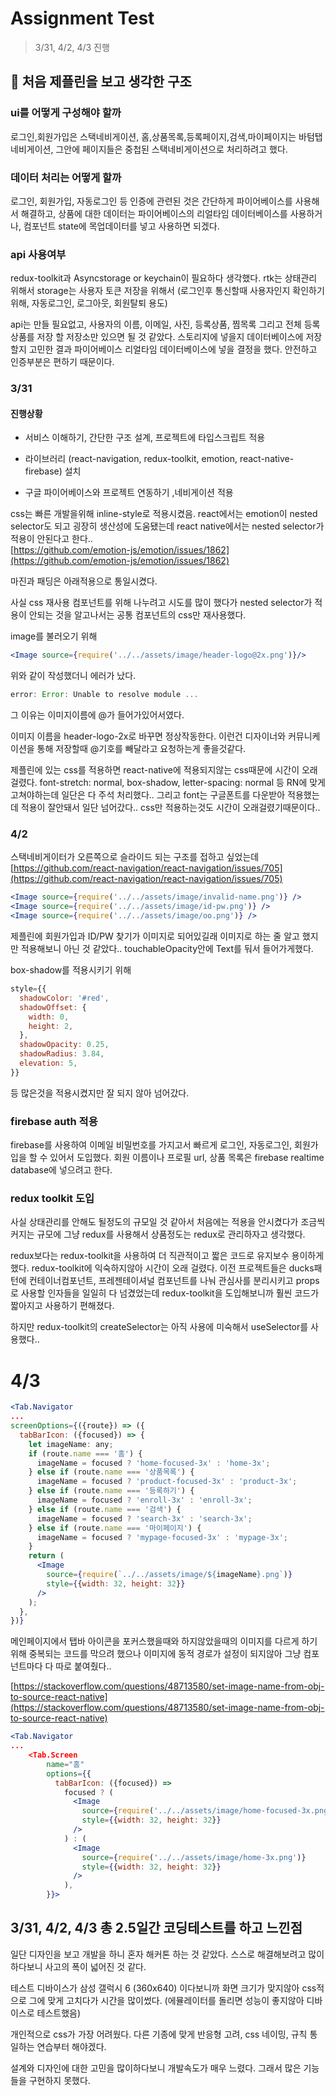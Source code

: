 # Assignment Test
> 3/31, 4/2, 4/3 진행

## 💭 처음 제플린을 보고 생각한 구조

### ui를 어떻게 구성해야 할까

로그인,회원가입은 스택네비게이션, 홈,상품목록,등록페이지,검색,마이페이지는 바텀탭 네비게이션, 그안에 페이지들은 중첩된 스택네비게이션으로 처리하려고 했다.

### 데이터 처리는 어떻게 할까

로그인, 회원가입, 자동로그인 등 인증에 관련된 것은 간단하게 파이어베이스를 사용해서 해결하고, 상품에 대한 데이터는 파이어베이스의 리얼타임 데이터베이스를 사용하거나, 컴포넌트 state에 목업데이터를 넣고 사용하면 되겠다.

### api 사용여부

redux-toolkit과 Asyncstorage or keychain이 필요하다 생각했다. rtk는 상태관리 위해서 storage는 사용자 토큰 저장을 위해서 (로그인후 통신할때 사용자인지 확인하기 위해, 자동로그인, 로그아웃, 회원탈퇴 용도)

api는 만들 필요없고, 사용자의 이름, 이메일, 사진, 등록상품, 찜목록 그리고 전체 등록상품를 저장 할 저장소만 있으면 될 것 같았다. 스토리지에 넣을지 데이터베이스에 저장할지 고민한 결과 파이어베이스 리얼타임 데이터베이스에 넣을 결정을 했다. 안전하고 인증부분은 편하기 때문이다.   

### 3/31

#### 진행상황
- 서비스 이해하기, 간단한 구조 설계,  프로젝트에 타입스크립트 적용

- 라이브러리 (react-navigation, redux-toolkit, emotion, react-native-firebase) 설치

- 구글 파이어베이스와 프로젝트 연동하기 ,네비게이션 적용

css는 빠른 개발을위해 inline-style로 적용시켰음. react에서는 emotion이 nested selector도 되고 굉장히 생산성에 도움됐는데 react native에서는 nested selector가 적용이 안된다고 한다..   
[https://github.com/emotion-js/emotion/issues/1862](https://github.com/emotion-js/emotion/issues/1862) 

마진과 패딩은 아래적용으로 통일시켰다.

사실 css 재사용 컴포넌트를 위해 나누려고 시도를 많이 했다가 nested selector가 적용이 안되는 것을 알고나서는 공통 컴포넌트의 css만 재사용했다. 

image를 불러오기 위해 

```jsx
<Image source={require('../../assets/image/header-logo@2x.png')}/>
```

위와 같이 작성했더니 에러가 났다.

```jsx
error: Error: Unable to resolve module ...
```

그 이유는 이미지이름에 @가 들어가있어서였다.

이미지 이름을 header-logo-2x로 바꾸면 정상작동한다. 이런건 디자이너와 커뮤니케이션을 통해 저장할때 @기호를 빼달라고 요청하는게 좋을것같다.

제플린에 있는 css를 적용하면 react-native에 적용되지않는 css때문에 시간이 오래걸렸다. font-stretch: normal, box-shadow, letter-spacing: normal 등 RN에 맞게 고쳐야하는데 일단은 다 주석 처리했다.. 그리고 font는 구글폰트를 다운받아 적용했는데 적용이 잘안돼서 일단 넘어갔다.. css만 적용하는것도 시간이 오래걸렸기때문이다..

### 4/2

스택네비게이터가 오른쪽으로 슬라이드 되는 구조를 접하고 싶었는데 [https://github.com/react-navigation/react-navigation/issues/705](https://github.com/react-navigation/react-navigation/issues/705)

```jsx
<Image source={require('../../assets/image/invalid-name.png')} />
<Image source={require('../../assets/image/id-pw.png')} />
<Image source={require('../../assets/image/oo.png')} />
```

제플린에 회원가입과 ID/PW 찾기가 이미지로 되어있길래 이미지로 하는 줄 알고 했지만 적용해보니 아닌 것 같았다.. touchableOpacity안에 Text를 둬서 들어가게했다.

box-shadow를 적용시키기 위해

```jsx
style={{
  shadowColor: '#red',
  shadowOffset: {
    width: 0,
    height: 2,
  },
  shadowOpacity: 0.25,
  shadowRadius: 3.84,
  elevation: 5,
}}
```

등 많은것을 적용시켰지만 잘 되지 않아 넘어갔다.

### firebase auth 적용

firebase를 사용하여 이메일 비밀번호를 가지고서 빠르게 로그인, 자동로그인, 회원가입을 할 수 있어서 도입했다. 회원 이름이나 프로필 url, 상품 목록은 firebase realtime database에 넣으려고 한다.

### redux toolkit 도입

사실 상태관리를 안해도 될정도의 규모일 것 같아서 처음에는 적용을 안시켰다가 조금씩 커지는 규모에 그냥 redux를 사용해서 상품정도는 redux로 관리하자고 생각했다.

redux보다는 redux-toolkit을 사용하여 더 직관적이고 짧은 코드로 유지보수 용이하게 했다. redux-toolkit에 익숙하지않아 시간이 오래 걸렸다. 이전 프로젝트들은 ducks패턴에 컨테이너컴포넌트, 프레젠테이셔널 컴포넌트를 나눠 관심사를 분리시키고 props로 사용할 인자들을 일일히 다 넘겼었는데 redux-toolkit을 도입해보니까 훨씬 코드가 짧아지고 사용하기 편해졌다.

하지만 redux-toolkit의 createSelector는 아직 사용에 미숙해서 useSelector를 사용했다..

# 4/3

```jsx
<Tab.Navigator
...
screenOptions={({route}) => ({
  tabBarIcon: ({focused}) => {
    let imageName: any;
    if (route.name === '홈') {
      imageName = focused ? 'home-focused-3x' : 'home-3x';
    } else if (route.name === '상품목록') {
      imageName = focused ? 'product-focused-3x' : 'product-3x';
    } else if (route.name === '등록하기') {
      imageName = focused ? 'enroll-3x' : 'enroll-3x';
    } else if (route.name === '검색') {
      imageName = focused ? 'search-3x' : 'search-3x';
    } else if (route.name === '마이페이지') {
      imageName = focused ? 'mypage-focused-3x' : 'mypage-3x';
    }
    return (
      <Image
        source={require(`../../assets/image/${imageName}.png`)}
        style={{width: 32, height: 32}}
      />
    );
  },
})}
```

메인페이지에서 탭바 아이콘을 포커스했을때와 하지않았을때의 이미지를 다르게 하기 위해 중복되는 코드를 막으려 했으나 이미지에 동적 경로가 설정이 되지않아 그냥 컴포넌트마다 다 따로 붙여줬다..

[https://stackoverflow.com/questions/48713580/set-image-name-from-obj-to-source-react-native](https://stackoverflow.com/questions/48713580/set-image-name-from-obj-to-source-react-native)

```jsx
<Tab.Navigator
...
	<Tab.Screen
		name="홈"
		options={{
		  tabBarIcon: ({focused}) =>
		    focused ? (
		      <Image
		        source={require('../../assets/image/home-focused-3x.png')}
		        style={{width: 32, height: 32}}
		      />
		    ) : (
		      <Image
		        source={require('../../assets/image/home-3x.png')}
		        style={{width: 32, height: 32}}
		      />
		    ),
		}}>
```

## 3/31, 4/2, 4/3 총 2.5일간 코딩테스트를 하고 느낀점

일단 디자인을 보고 개발을 하니 혼자 해커톤 하는 것 같았다. 스스로 해결해보려고 많이 하다보니 사고의 폭이 넓어진 것 같다.

테스트 디바이스가 삼성 갤럭시 6 (360x640) 이다보니까 화면 크기가 맞지않아 css적으로 그에 맞게 고치다가 시간을 많이썼다. (에뮬레이터를 돌리면 성능이 좋지않아 디바이스로 테스트했음) 

개인적으로 css가 가장 어려웠다. 다른 기종에 맞게 반응형 고려, css 네이밍, 규칙 통일하는 연습부터 해야겠다. 

설계와 디자인에 대한 고민을 많이하다보니 개발속도가 매우 느렸다. 그래서 많은 기능들을 구현하지 못했다.